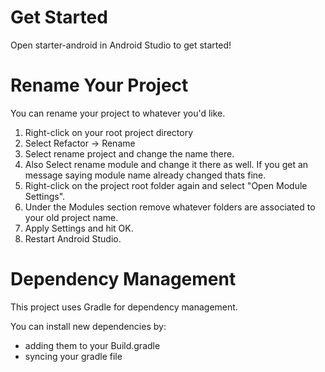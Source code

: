 # Get Started
Open starter-android in Android Studio to get started!

# Rename Your Project
You can rename your project to whatever you'd like.
1. Right-click on your root project directory
2. Select Refactor -> Rename
3. Select rename project and change the name there.
4. Also Select rename module and change it there as well. If you get an message saying module name already changed thats fine.
5. Right-click on the project root folder again and select "Open Module Settings".
6. Under the Modules section remove whatever folders are associated to your old project name.
7. Apply Settings and hit OK.
8. Restart Android Studio.


# Dependency Management
This project uses Gradle for dependency management.

You can install new dependencies by:
* adding them to your Build.gradle
* syncing your gradle file
